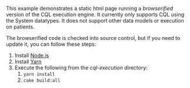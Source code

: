 This example demonstrates a static html page running a _browserified_ version of the
CQL execution engine.  It currently only supports CQL using the System datatypes.  It
does not support other data models or execution on patients.

The browserified code is checked into source control, but if you need to update it,
you can follow these steps:

1. Install [Node.js](http://nodejs.org/)
2. Install [Yarn](https://yarnpkg.com)
3. Execute the following from the _cql-execution_ directory:
   1. `yarn install`
   2. `cake build:all`
